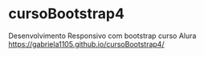 # cursoBootstrap4
Desenvolvimento Responsivo com bootstrap curso Alura
https://gabriela1105.github.io/cursoBootstrap4/
